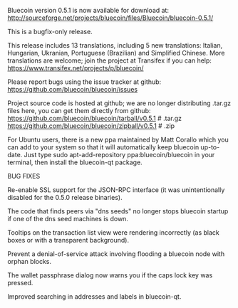 Bluecoin version 0.5.1 is now available for download at:
http://sourceforge.net/projects/bluecoin/files/Bluecoin/bluecoin-0.5.1/

This is a bugfix-only release.

This release includes 13 translations, including 5 new translations:
Italian, Hungarian, Ukranian, Portuguese (Brazilian) and Simplified Chinese.
More translations are welcome; join the project at Transifex if you can help:
https://www.transifex.net/projects/p/bluecoin/

Please report bugs using the issue tracker at github:
https://github.com/bluecoin/bluecoin/issues

Project source code is hosted at github; we are no longer
distributing .tar.gz files here, you can get them
directly from github:
https://github.com/bluecoin/bluecoin/tarball/v0.5.1  # .tar.gz
https://github.com/bluecoin/bluecoin/zipball/v0.5.1  # .zip

For Ubuntu users, there is a new ppa maintained by Matt Corallo which
you can add to your system so that it will automatically keep
bluecoin up-to-date.  Just type
sudo apt-add-repository ppa:bluecoin/bluecoin
in your terminal, then install the bluecoin-qt package.


BUG FIXES

Re-enable SSL support for the JSON-RPC interface (it was unintentionally
disabled for the 0.5.0 release binaries).

The code that finds peers via "dns seeds" no longer stops bluecoin startup
if one of the dns seed machines is down.

Tooltips on the transaction list view were rendering incorrectly (as black boxes
or with a transparent background).

Prevent a denial-of-service attack involving flooding a bluecoin node with
orphan blocks.

The wallet passphrase dialog now warns you if the caps lock key was pressed.

Improved searching in addresses and labels in bluecoin-qt.
